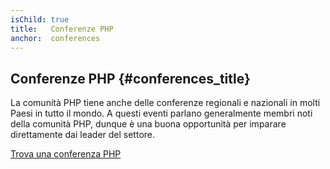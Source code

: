 ```yaml
---
isChild: true
title:   Conferenze PHP
anchor:  conferences
---
```


## Conferenze PHP {#conferences_title}

La comunità PHP tiene anche delle conferenze regionali e nazionali in molti
Paesi in tutto il mondo. A questi eventi parlano generalmente membri noti della
comunità PHP, dunque è una buona opportunità per imparare direttamente dai
leader del settore.

[Trova una conferenza PHP][php-conf]

[php-conf]: http://php.net/conferences/index.php
